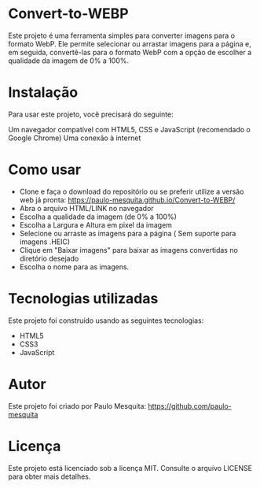# Convert-to-WEBP

Este projeto é uma ferramenta simples para converter imagens para o formato WebP. Ele permite selecionar ou arrastar imagens para a página e, em seguida, convertê-las para o formato WebP com a opção de escolher a qualidade da imagem de 0% a 100%.

# Instalação
Para usar este projeto, você precisará do seguinte:

Um navegador compatível com HTML5, CSS e JavaScript (recomendado o Google Chrome)
Uma conexão à internet

# Como usar
- Clone e faça o download do repositório ou se preferir utilize a versão web já pronta: https://paulo-mesquita.github.io/Convert-to-WEBP/
- Abra o arquivo HTML/LINK no navegador
- Escolha a qualidade da imagem (de 0% a 100%)
- Escolha a Largura e Altura em pixel da imagem
- Selecione ou arraste as imagens para a página ( Sem suporte para imagens .HEIC)
- Clique em "Baixar imagens" para baixar as imagens convertidas no diretório desejado
- Escolha o nome para as imagens.

# Tecnologias utilizadas
Este projeto foi construído usando as seguintes tecnologias:

- HTML5
- CSS3
- JavaScript

# Autor
Este projeto foi criado por Paulo Mesquita:
https://github.com/paulo-mesquita

# Licença
Este projeto está licenciado sob a licença MIT. Consulte o arquivo LICENSE para obter mais detalhes.
